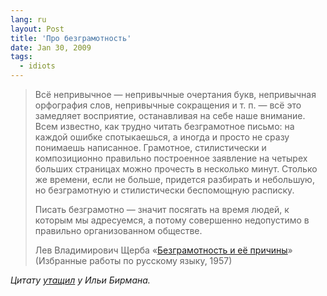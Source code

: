 ```yaml
---
lang: ru
layout: Post
title: 'Про безграмотность'
date: Jan 30, 2009
tags:
  - idiots
---
```


> Всё непривычное — непривычные очертания букв, непривычная орфография слов, непривычные сокращения и т. п. — всё это замедляет восприятие, останавливая на себе наше внимание. Всем известно, как трудно читать безграмотное письмо: на каждой ошибке спотыкаешься, а иногда и просто не сразу понимаешь написанное. Грамотное, стилистически и композиционно правильно построенное заявление на четырех больших страницах можно прочесть в несколько минут. Столько же времени, если не больше, придется разбирать и небольшую, но безграмотную и стилистически беспомощную расписку.
>
> Писать безграмотно — значит посягать на время людей, к которым мы адресуемся, а потому совершенно недопустимо в правильно организованном обществе.
>
> Лев Владимирович Щерба «[Безграмотность и её причины](http://sprach-insel.com/index.php?option=com_content&task=view&id=119&Itemid=61)» (Избранные работы по русскому языку, 1957)

*Цитату [утащил](http://ilyabirman.ru/meanwhile/2009/01/30/1/) у Ильи Бирмана.*
